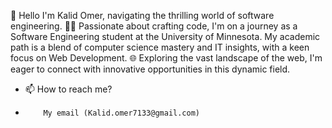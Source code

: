 🚀 Hello I'm Kalid Omer, navigating the thrilling world of software engineering.
👨‍💻 Passionate about crafting code, I'm on a journey as a Software Engineering student at the University of Minnesota. My academic path is a blend of computer science mastery and IT insights, with a keen focus on Web Development.
🌐 Exploring the vast landscape of the web, I'm eager to connect with innovative opportunities in this dynamic field.
- 📫 How to reach me?
-         My email (Kalid.omer7133@gmail.com)

